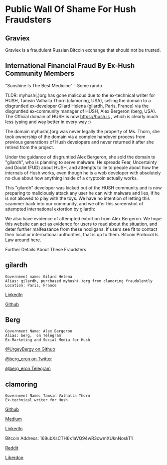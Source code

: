 # Public Wall Of Shame For Hush Fraudsters

## Graviex

Graviex is a fraudulent Russian Bitcoin exchange that should not be trusted.

## International Financial Fraud By Ex-Hush Community Members

"Sunshine Is The Best Medicine" - Some rando

TLDR: myhush(.)org has gone malicous due to the ex-technical writer for
HUSH, Tamsin Valhalla Thorn (clamoring, USA), selling the domain to a
disgruntled ex-developer Gilard Helena (gilardh, Paris, France) via the disgruntled
ex-community manager of HUSH, Alex Bergeron (berg, USA).
The Official domain of HUSH is now https://hush.is , which is clearly
much less typing and way better in every way :)

The domain myhush(.)org was never legally the property of Ms. Thorn, she
took ownership of the domain via a complex handover process from
previous generations of Hush developers and never returned it after she
retired from the project.

Under the guidance of disgruntled Alex Bergeron, she sold the domain to
"gilardh", who is planning to serve malware. He spreads Fear, Uncertainty
and Doubt (FUD) about HUSH, and attempts to lie to people about how the
internals of Hush works, even though he is a web developer with
absolutely no clue about how anything inside of a cryptcoin actually
works.

This "gilardh" developer was kicked out of the HUSH community and is now
preparing to maliciously attack any user he can with malware and lies,
if he is not allowed to play with the toys. We have no intention of
letting this scammer back into our community, and we offer this
screenshot of attempted international extortion by gilardh:

We also have evidence of attempted extortion from Alex Bergeron. We
hope this website can act as evidence for users to read about the
situation, and deter further malfeasance from these hooligans.
If users see fit to contact their local or international authorities,
that is up to them. Bitcoin Protocol Is Law around here.

Further Details About These Fraudsters

## gilardh
```
Government name: Gilard Helena
Alias: gilardh, purchased myhush(.)org from clamoring fraudulently
Location: Paris, France
```

<a href="https://www.linkedin.com/in/helena-gilard-4880781ba/">LinkedIn</a>

<a href="https://github.com/gilardh">Github</a>


## Berg
```
Government Name: Alex Bergeron
Alias: berg,  on Telegram
Ex-Marketing and Social Media for Hush
```
<a href="https://github.com/UrgeyBergy">@UrgeyBergy on Github</a>

<a href="https://twitter.com/berg_eron">@berg_eron on Twitter</a>

<a href=t.me/berg_eron>@berg_eron Telegram</a>

## clamoring
```
Government Name: Tamsin Valhalla Thorn
Ex-technical writer for Hush
```
<a href="https://github.com/clamoring">Github</a>

<a href="https://medium.com/@tamsin.v.thorn">Medium</a>

<a href="https://www.linkedin.com/in/tamsin-thorn-a5178383/">LinkedIn</a>

Bitcoin Address: 168ubXsCTH6x1aVQ94wR3cwmXUknNoskT1

<a href="https://www.reddit.com/user/clamoring">Reddit</a> 

<a href="https://liberdon.com/@clamoring">Liberdon</a> 

